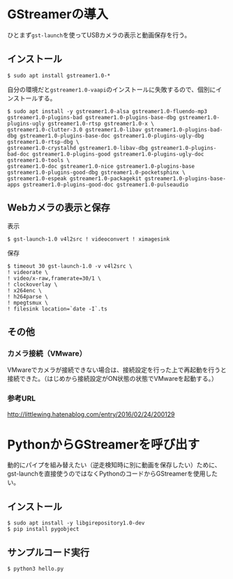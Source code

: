 # GStreamerの導入

ひとまず`gst-launch`を使ってUSBカメラの表示と動画保存を行う。

## インストール

```console
$ sudo apt install gstreamer1.0-*
```

自分の環境だと`gstreamer1.0-vaapi`のインストールに失敗するので、個別にインストールする。

```console
$ sudo apt install -y gstreamer1.0-alsa gstreamer1.0-fluendo-mp3 gstreamer1.0-plugins-bad gstreamer1.0-plugins-base-dbg gstreamer1.0-plugins-ugly gstreamer1.0-rtsp gstreamer1.0-x \
gstreamer1.0-clutter-3.0 gstreamer1.0-libav gstreamer1.0-plugins-bad-dbg gstreamer1.0-plugins-base-doc gstreamer1.0-plugins-ugly-dbg gstreamer1.0-rtsp-dbg \
gstreamer1.0-crystalhd gstreamer1.0-libav-dbg gstreamer1.0-plugins-bad-doc gstreamer1.0-plugins-good gstreamer1.0-plugins-ugly-doc gstreamer1.0-tools \
gstreamer1.0-doc gstreamer1.0-nice gstreamer1.0-plugins-base gstreamer1.0-plugins-good-dbg gstreamer1.0-pocketsphinx \
gstreamer1.0-espeak gstreamer1.0-packagekit gstreamer1.0-plugins-base-apps gstreamer1.0-plugins-good-doc gstreamer1.0-pulseaudio
```

## Webカメラの表示と保存

表示

```console
$ gst-launch-1.0 v4l2src ! videoconvert ! ximagesink
```

保存

```console
$ timeout 30 gst-launch-1.0 -v v4l2src \
! videorate \
! video/x-raw,framerate=30/1 \
! clockoverlay \
! x264enc \
! h264parse \
! mpegtsmux \
! filesink location=`date -I`.ts
```

## その他

### カメラ接続（VMware）

VMwareでカメラが接続できない場合は、接続設定を行った上で再起動を行うと接続できた。（はじめから接続設定がON状態の状態でVMwareを起動する。）

### 参考URL

http://littlewing.hatenablog.com/entry/2016/02/24/200129


# PythonからGStreamerを呼び出す

動的にパイプを組み替えたい（逆走検知時に別に動画を保存したい）ために、gst-launchを直接使うのではなくPythonのコードからGStreamerを使用したい。

## インストール

```console
$ sudo apt install -y libgirepository1.0-dev
$ pip install pygobject
```

## サンプルコード実行

```console
$ python3 hello.py
```
